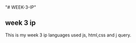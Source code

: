 "# WEEK-3-IP" 
<div></div>

<!-- PROJECT LOGO -->






<!-- ABOUT THE PROJECT -->
## week 3 ip

This is my week 3 ip
languages used
js, html,css and j query.



